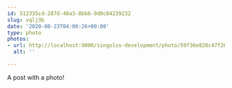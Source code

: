 ```yaml
---
id: 512335cd-287d-48a3-8bb6-9d0c84239232
slug: vqlj3b
date: '2020-08-23T04:00:26+00:00'
type: photo
photos:
- url: http://localhost:9000/singulus-development/photo/59f36e828c47f26307d3c750799b9f11.jpg
  alt: ''

---
```


A post with a photo!
